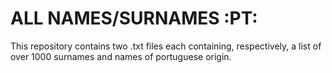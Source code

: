 # ALL NAMES/SURNAMES :PT: 
This repository contains two .txt files each containing, respectively, a list of over 1000 surnames and names of portuguese origin.
